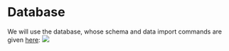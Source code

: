 # Database
We will use the database, whose schema and data import commands are given [here](example-database.md):
![](running-example.png|width=100)
